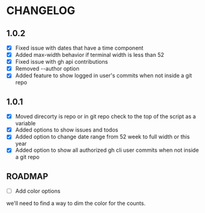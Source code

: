 # CHANGELOG

## 1.0.2

- [x] Fixed issue with dates that have a time component
- [x] Added max-width behavior if terminal width is less than 52
- [x] Fixed issue with gh api contributions
- [x] Removed --author option
- [x] Added feature to show logged in user's commits when not inside a git repo

## 1.0.1

- [x] Moved direcorty is repo or in git repo check to the top of the script as a variable
- [x] Added options to show issues and todos
- [x] Added option to change date range from 52 week to full width or this year
- [x] Added option to show all authorized gh cli user commits when not inside a git repo

## ROADMAP

- [ ] Add color options

we'll need to find a way to dim the color for the counts.
